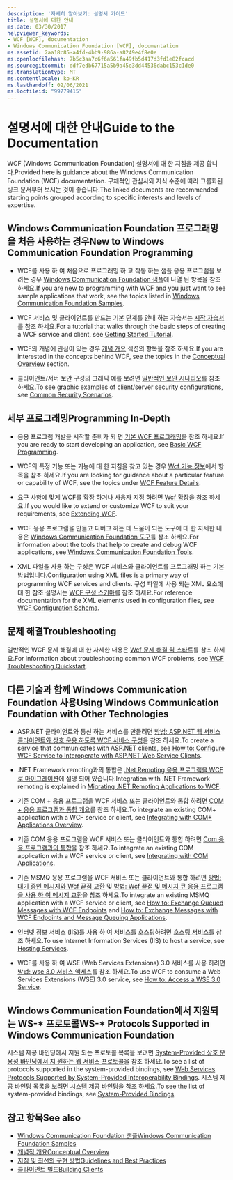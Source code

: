 ```yaml
---
description: '자세히 알아보기: 설명서 가이드'
title: 설명서에 대한 안내
ms.date: 03/30/2017
helpviewer_keywords:
- WCF [WCF], documentation
- Windows Communication Foundation [WCF], documentation
ms.assetid: 2aa18c85-a4fd-4bb9-986a-a8249e4f8e0e
ms.openlocfilehash: 7b5c3aa7c6f6a561fa49fb5d417d3fd1e82fcacd
ms.sourcegitcommit: ddf7edb67715a5b9a45e3dd44536dabc153c1de0
ms.translationtype: MT
ms.contentlocale: ko-KR
ms.lasthandoff: 02/06/2021
ms.locfileid: "99779415"
---
```

# <a name="guide-to-the-documentation"></a><span data-ttu-id="b00c3-103">설명서에 대한 안내</span><span class="sxs-lookup"><span data-stu-id="b00c3-103">Guide to the Documentation</span></span>

<span data-ttu-id="b00c3-104">WCF (Windows Communication Foundation) 설명서에 대 한 지침을 제공 합니다.</span><span class="sxs-lookup"><span data-stu-id="b00c3-104">Provided here is guidance about the Windows Communication Foundation (WCF) documentation.</span></span> <span data-ttu-id="b00c3-105">구체적인 관심사와 지식 수준에 따라 그룹화된 링크 문서부터 보시는 것이 좋습니다.</span><span class="sxs-lookup"><span data-stu-id="b00c3-105">The linked documents are recommended starting points grouped according to specific interests and levels of expertise.</span></span>  
  
## <a name="new-to-windows-communication-foundation-programming"></a><span data-ttu-id="b00c3-106">Windows Communication Foundation 프로그래밍을 처음 사용하는 경우</span><span class="sxs-lookup"><span data-stu-id="b00c3-106">New to Windows Communication Foundation Programming</span></span>  
  
- <span data-ttu-id="b00c3-107">WCF를 사용 하 여 처음으로 프로그래밍 하 고 작동 하는 샘플 응용 프로그램을 보려는 경우 [Windows Communication Foundation 샘플](./samples/index.md)에 나열 된 항목을 참조 하세요.</span><span class="sxs-lookup"><span data-stu-id="b00c3-107">If you are new to programming with WCF and you just want to see sample applications that work, see the topics listed in [Windows Communication Foundation Samples](./samples/index.md).</span></span>  
  
- <span data-ttu-id="b00c3-108">WCF 서비스 및 클라이언트를 만드는 기본 단계를 안내 하는 자습서는 [시작 자습서](getting-started-tutorial.md)를 참조 하세요.</span><span class="sxs-lookup"><span data-stu-id="b00c3-108">For a tutorial that walks through the basic steps of creating a WCF service and client, see [Getting Started Tutorial](getting-started-tutorial.md).</span></span>  
  
- <span data-ttu-id="b00c3-109">WCF의 개념에 관심이 있는 경우 [개념 개요](conceptual-overview.md) 섹션의 항목을 참조 하세요.</span><span class="sxs-lookup"><span data-stu-id="b00c3-109">If you are interested in the concepts behind WCF, see the topics in the [Conceptual Overview](conceptual-overview.md) section.</span></span>  
  
- <span data-ttu-id="b00c3-110">클라이언트/서버 보안 구성의 그래픽 예를 보려면 [일반적인 보안 시나리오](./feature-details/common-security-scenarios.md)를 참조 하세요.</span><span class="sxs-lookup"><span data-stu-id="b00c3-110">To see graphic examples of client/server security configurations, see [Common Security Scenarios](./feature-details/common-security-scenarios.md).</span></span>  
  
## <a name="programming-in-depth"></a><span data-ttu-id="b00c3-111">세부 프로그래밍</span><span class="sxs-lookup"><span data-stu-id="b00c3-111">Programming In-Depth</span></span>  
  
- <span data-ttu-id="b00c3-112">응용 프로그램 개발을 시작할 준비가 되 면 [기본 WCF 프로그래밍](basic-wcf-programming.md)을 참조 하세요.</span><span class="sxs-lookup"><span data-stu-id="b00c3-112">If you are ready to start developing an application, see [Basic WCF Programming](basic-wcf-programming.md).</span></span>  
  
- <span data-ttu-id="b00c3-113">WCF의 특정 기능 또는 기능에 대 한 지침을 찾고 있는 경우 [Wcf 기능 정보](./feature-details/index.md)에서 항목을 참조 하세요.</span><span class="sxs-lookup"><span data-stu-id="b00c3-113">If you are looking for guidance about a particular feature or capability of WCF, see the topics under [WCF Feature Details](./feature-details/index.md).</span></span>  
  
- <span data-ttu-id="b00c3-114">요구 사항에 맞게 WCF를 확장 하거나 사용자 지정 하려면 [Wcf 확장](./extending/index.md)을 참조 하세요.</span><span class="sxs-lookup"><span data-stu-id="b00c3-114">If you would like to extend or customize WCF to suit your requirements, see [Extending WCF](./extending/index.md).</span></span>  
  
- <span data-ttu-id="b00c3-115">WCF 응용 프로그램을 만들고 디버그 하는 데 도움이 되는 도구에 대 한 자세한 내용은 [Windows Communication Foundation 도구](tools.md)를 참조 하세요.</span><span class="sxs-lookup"><span data-stu-id="b00c3-115">For information about the tools that help to create and debug WCF applications, see [Windows Communication Foundation Tools](tools.md).</span></span>  
  
- <span data-ttu-id="b00c3-116">XML 파일을 사용 하는 구성은 WCF 서비스와 클라이언트를 프로그래밍 하는 기본 방법입니다.</span><span class="sxs-lookup"><span data-stu-id="b00c3-116">Configuration using XML files is a primary way of programming WCF services and clients.</span></span> <span data-ttu-id="b00c3-117">구성 파일에 사용 되는 XML 요소에 대 한 참조 설명서는 [WCF 구성 스키마](../configure-apps/file-schema/wcf/index.md)를 참조 하세요.</span><span class="sxs-lookup"><span data-stu-id="b00c3-117">For reference documentation for the XML elements used in configuration files, see [WCF Configuration Schema](../configure-apps/file-schema/wcf/index.md).</span></span>  
  
## <a name="troubleshooting"></a><span data-ttu-id="b00c3-118">문제 해결</span><span class="sxs-lookup"><span data-stu-id="b00c3-118">Troubleshooting</span></span>  

 <span data-ttu-id="b00c3-119">일반적인 WCF 문제 해결에 대 한 자세한 내용은 [Wcf 문제 해결 퀵 스타트](wcf-troubleshooting-quickstart.md)를 참조 하세요.</span><span class="sxs-lookup"><span data-stu-id="b00c3-119">For information about troubleshooting common WCF problems, see [WCF Troubleshooting Quickstart](wcf-troubleshooting-quickstart.md).</span></span>  
  
## <a name="using-windows-communication-foundation-with-other-technologies"></a><span data-ttu-id="b00c3-120">다른 기술과 함께 Windows Communication Foundation 사용</span><span class="sxs-lookup"><span data-stu-id="b00c3-120">Using Windows Communication Foundation with Other Technologies</span></span>  
  
- <span data-ttu-id="b00c3-121">ASP.NET 클라이언트와 통신 하는 서비스를 만들려면 [방법: ASP.NET 웹 서비스 클라이언트와 상호 운용 하도록 WCF 서비스 구성](./feature-details/config-wcf-service-with-aspnet-web-service.md)을 참조 하세요.</span><span class="sxs-lookup"><span data-stu-id="b00c3-121">To create a service that communicates with ASP.NET clients, see [How to: Configure WCF Service to Interoperate with ASP.NET Web Service Clients](./feature-details/config-wcf-service-with-aspnet-web-service.md).</span></span>  
  
- <span data-ttu-id="b00c3-122">.NET Framework remoting과의 통합은 [.Net Remoting 응용 프로그램을 WCF로 마이그레이션](./feature-details/migrating-net-remoting-applications-to-wcf.md)에 설명 되어 있습니다.</span><span class="sxs-lookup"><span data-stu-id="b00c3-122">Integration with .NET Framework remoting is explained in [Migrating .NET Remoting Applications to WCF](./feature-details/migrating-net-remoting-applications-to-wcf.md).</span></span>  
  
- <span data-ttu-id="b00c3-123">기존 COM + 응용 프로그램을 WCF 서비스 또는 클라이언트와 통합 하려면 [COM + 응용 프로그램과 통합 개요](./feature-details/integrating-with-com-plus-applications-overview.md)를 참조 하세요.</span><span class="sxs-lookup"><span data-stu-id="b00c3-123">To integrate an existing COM+ application with a WCF service or client, see [Integrating with COM+ Applications Overview](./feature-details/integrating-with-com-plus-applications-overview.md).</span></span>  
  
- <span data-ttu-id="b00c3-124">기존 COM 응용 프로그램을 WCF 서비스 또는 클라이언트와 통합 하려면 [Com 응용 프로그램과의 통합](./feature-details/integrating-with-com-applications.md)을 참조 하세요.</span><span class="sxs-lookup"><span data-stu-id="b00c3-124">To integrate an existing COM application with a WCF service or client, see [Integrating with COM Applications](./feature-details/integrating-with-com-applications.md).</span></span>  
  
- <span data-ttu-id="b00c3-125">기존 MSMQ 응용 프로그램을 WCF 서비스 또는 클라이언트와 통합 하려면 [방법: 대기 중인 메시지와 Wcf 끝점 교환](./feature-details/how-to-exchange-queued-messages-with-wcf-endpoints.md) 및 [방법: Wcf 끝점 및 메시지 큐 응용 프로그램을 사용 하 여 메시지 교환](./feature-details/how-to-exchange-messages-with-wcf-endpoints-and-message-queuing-applications.md)을 참조 하세요.</span><span class="sxs-lookup"><span data-stu-id="b00c3-125">To integrate an existing MSMQ application with a WCF service or client, see [How to: Exchange Queued Messages with WCF Endpoints](./feature-details/how-to-exchange-queued-messages-with-wcf-endpoints.md) and [How to: Exchange Messages with WCF Endpoints and Message Queuing Applications](./feature-details/how-to-exchange-messages-with-wcf-endpoints-and-message-queuing-applications.md).</span></span>  
  
- <span data-ttu-id="b00c3-126">인터넷 정보 서비스 (IIS)를 사용 하 여 서비스를 호스팅하려면 [호스팅 서비스](hosting-services.md)를 참조 하세요.</span><span class="sxs-lookup"><span data-stu-id="b00c3-126">To use Internet Information Services (IIS) to host a service, see [Hosting Services](hosting-services.md).</span></span>  
  
- <span data-ttu-id="b00c3-127">WCF를 사용 하 여 WSE (Web Services Extensions) 3.0 서비스를 사용 하려면 [방법: wse 3.0 서비스 액세스](./feature-details/how-to-access-a-wse-3-0-service-with-a-wcf-client.md)를 참조 하세요.</span><span class="sxs-lookup"><span data-stu-id="b00c3-127">To use WCF to consume a Web Services Extensions (WSE) 3.0 service, see [How to: Access a WSE 3.0 Service](./feature-details/how-to-access-a-wse-3-0-service-with-a-wcf-client.md).</span></span>  
  
## <a name="ws--protocols-supported-in-windows-communication-foundation"></a><span data-ttu-id="b00c3-128">Windows Communication Foundation에서 지원되는 WS-\* 프로토콜</span><span class="sxs-lookup"><span data-stu-id="b00c3-128">WS-\* Protocols Supported in Windows Communication Foundation</span></span>  

 <span data-ttu-id="b00c3-129">시스템 제공 바인딩에서 지원 되는 프로토콜 목록을 보려면 [System-Provided 상호 운용성 바인딩에서 지 원하는 웹 서비스 프로토콜](./feature-details/web-services-protocols-supported-by-system-provided-interoperability-bindings.md)을 참조 하세요.</span><span class="sxs-lookup"><span data-stu-id="b00c3-129">To see a list of protocols supported in the system-provided bindings, see [Web Services Protocols Supported by System-Provided Interoperability Bindings](./feature-details/web-services-protocols-supported-by-system-provided-interoperability-bindings.md).</span></span> <span data-ttu-id="b00c3-130">시스템 제공 바인딩 목록을 보려면 [시스템 제공 바인딩](system-provided-bindings.md)을 참조 하세요.</span><span class="sxs-lookup"><span data-stu-id="b00c3-130">To see the list of system-provided bindings, see [System-Provided Bindings](system-provided-bindings.md).</span></span>  
  
## <a name="see-also"></a><span data-ttu-id="b00c3-131">참고 항목</span><span class="sxs-lookup"><span data-stu-id="b00c3-131">See also</span></span>

- [<span data-ttu-id="b00c3-132">Windows Communication Foundation 샘플</span><span class="sxs-lookup"><span data-stu-id="b00c3-132">Windows Communication Foundation Samples</span></span>](./samples/index.md)
- [<span data-ttu-id="b00c3-133">개념적 개요</span><span class="sxs-lookup"><span data-stu-id="b00c3-133">Conceptual Overview</span></span>](conceptual-overview.md)
- [<span data-ttu-id="b00c3-134">지침 및 최선의 구현 방법</span><span class="sxs-lookup"><span data-stu-id="b00c3-134">Guidelines and Best Practices</span></span>](guidelines-and-best-practices.md)
- [<span data-ttu-id="b00c3-135">클라이언트 빌드</span><span class="sxs-lookup"><span data-stu-id="b00c3-135">Building Clients</span></span>](building-clients.md)
